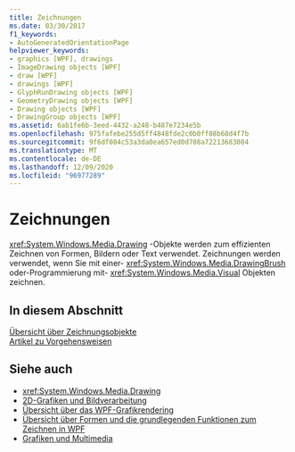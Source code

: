 ```yaml
---
title: Zeichnungen
ms.date: 03/30/2017
f1_keywords:
- AutoGeneratedOrientationPage
helpviewer_keywords:
- graphics [WPF], drawings
- ImageDrawing objects [WPF]
- draw [WPF]
- drawings [WPF]
- GlyphRunDrawing objects [WPF]
- GeometryDrawing objects [WPF]
- Drawing objects [WPF]
- DrawingGroup objects [WPF]
ms.assetid: 6ab1fe6b-3eed-4432-a248-b487e7234e5b
ms.openlocfilehash: 975fafebe255d5ff4848fde2c0b0ff08b68d4f7b
ms.sourcegitcommit: 9f6df084c53a3da0ea657ed0d708a72213683084
ms.translationtype: MT
ms.contentlocale: de-DE
ms.lasthandoff: 12/09/2020
ms.locfileid: "96977289"
---
```

# <a name="drawings"></a>Zeichnungen
<xref:System.Windows.Media.Drawing> -Objekte werden zum effizienten Zeichnen von Formen, Bildern oder Text verwendet. Zeichnungen werden verwendet, wenn Sie mit einer- <xref:System.Windows.Media.DrawingBrush> oder-Programmierung mit- <xref:System.Windows.Media.Visual> Objekten zeichnen.  
  
## <a name="in-this-section"></a>In diesem Abschnitt  
 [Übersicht über Zeichnungsobjekte](drawing-objects-overview.md)  
  [Artikel zu Vorgehensweisen](drawings-how-to-topics.md)  
  
## <a name="see-also"></a>Siehe auch

- <xref:System.Windows.Media.Drawing>
- [2D-Grafiken und Bildverarbeitung](../advanced/optimizing-performance-2d-graphics-and-imaging.md)
- [Übersicht über das WPF-Grafikrendering](wpf-graphics-rendering-overview.md)
- [Übersicht über Formen und die grundlegenden Funktionen zum Zeichnen in WPF](shapes-and-basic-drawing-in-wpf-overview.md)
- [Grafiken und Multimedia](index.md)
